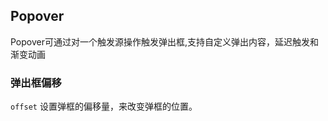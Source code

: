 <div class="demo-header">
<p class="overviewicon">
  <span class="wapi-navigation-steps"/>
</p>

## Popover

<nova-uxlink widget-name="Popover"></nova-uxlink>

Popover可通过对一个触发源操作触发弹出框,支持自定义弹出内容，延迟触发和渐变动画
</div>

### 弹出框偏移

`offset` 设置弹框的偏移量，来改变弹框的位置。
<nova-demo-view link="popover/frame-offset"></nova-demo-view>
